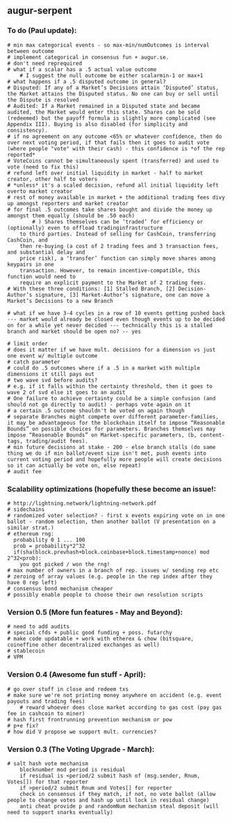 augur-serpent
-------------

### To do (Paul update):
	# min max categorical events - so max-min/numOutcomes is interval between outcome
	# implement categorical in consensus fun + augur.se.
	# don't need reprequired
	# what if a scalar has a .5 actual value outcome
		# I suggest the null outcome be either scalarmin-1 or max+1
	# what happens if a .5 disputed outcome in general?
	# Disputed: If any of a Market’s Decisions attain ‘Disputed’ status, the Market attains the Disputed status. No one can buy or sell until the Dispute is resolved
	# Audited: If a Market remained in a Disputed state and became audited, the Market would enter this state. Shares can be sold (redeemed) but the payoff formula is slightly more complicated (see Appendix III). Buying is also disabled (for simplicity and consistency).  
	# if no agreement on any outcome <65% or whatever confidence, then do over next voting period, if that fails then it goes to audit vote (where people "vote" with their cash) - this confidence is *of the rep reported*
	# VoteCoins cannot be simultaneously spent (transferred) and used to vote (need to fix this)
	# refund left over initial liquidity in market - half to market creator, other half to voters
	# *unless* it's a scaled decision, refund all initial liquidity left overto market creator
	# rest of money available in market + the additional trading fees divy up amongst reporters and market creator
	# for final .5 outcomes take shares bought and divide the money up amongst them equally (should be .50 each)
			# ) Shares themselves can be ‘traded’ for efficiency or (optionally) even to offload tradinginfrastructure
		to third parties. Instead of selling for CashCoin, transferring CashCoin, and
		then re-buying (a cost of 2 trading fees and 3 transaction fees, and substantial delay and
		price risk), a ‘transfer’ function can simply move shares among keypairs in one
		transaction. However, to remain incentive-compatible, this function would need to
		require an explicit payment to the Market of 2 trading fees.
	# With these three conditions: [1] Stalled Branch, [2] Decision-Author’s signature, [3] Market-Author’s signature, one can move a Market’s Decisions to a new Branch

	# what if we have 3-4 cycles in a row of 10 events getting pushed back --- market would already be closed even though events up to be decided on for a while yet never decided --- technically this is a stalled branch and market should be open no? -- yes

	# limit order
	# does it matter if we have mult. decisions for a dimension vs just one event w/ multiple outcome
	# catch parameter
	# could do .5 outcomes where if a .5 in a market with multiple dimensions it still pays out 
	# two wave svd before audits?
	# e.g. if it falls within the certainty threshold, then it goes to wave 2 of svd else it goes to an audit
	# One failure to achieve certainty could be a simple confusion (and should not go directly to audit) - perhaps vote again on it
	# a certain .5 outcome shouldn't be voted on again though
	# separate Branches might compete over different parameter-families, it may be advantageous for the blockchain itself to impose “Reasonable Bounds” on possible choices for parameters. Branches themselves may impose “Reasonable Bounds” on Market-specific parameters, (b, content-tags, trading/audit fees).
	# min future decisions at stake - 200 - else branch stalls (do same thing we do if min ballot/event size isn't met, push events into current voting period and hopefully more people will create decisions so it can actually be vote on, else repeat)
	# audit fee

### Scalability optimizations (hopefully these become an issue!:
	# http://lightning.network/lightning-network.pdf 
	# sidechains 
	# randomized voter selection? - first x events expiring vote on in one ballot - random selection, then another ballot (V presentation on a similar strat.)
	# ethereum rng:
	  probability 0 1 ... 100
	  prob = probability*2^32
	  if(sha(block.prevhash+block.coinbase+block.timestamp+nonce) mod 2^32<prob):
	   	you got picked / won the rng!
	# max number of owners in a branch of rep. issues w/ sending rep etc
	# zeroing of array values (e.g. people in the rep index after they have 0 rep left)
	# consensus bond mechanism cheaper
	# possibly enable people to choose their own resolution scripts

### Version 0.5 (More fun features - May and Beyond):
	# need to add audits
	# special cfds + public good funding + poss. futarchy
	# make code updatable + work with etherex & chow (bitsquare, coineffine other decentralized exchanges as well)
	# stablecoin
	# VPM

### Version 0.4 (Awesome fun stuff - April):
	# go over stuff in close and redeem txs
	# make sure we're not printing money anywhere on accident (e.g. event payouts and trading fees)
		# reward whoever does close market according to gas cost (pay gas fee in cashcoin to miner)
	# hash first frontrunning prevention mechanism or pow
	# p+e fix?
	# how did V propose we support mult. currencies?
	
### Version 0.3 (The Voting Upgrade - March):
	# salt hash vote mechanism
   		blocknumber mod period is residual
   	    if residual is <period/2 submit hash of (msg.sender, Rnum, Votes[]) for that reporter
   		if >period/2 submit Rnum and Votes[] for reporter
   		check in consensus if they match, if not, no vote ballot (allow people to change votes and hash up until lock in residual change)
	   	anti cheat provide p and randomNum mechanism steal deposit (will need to support snarks eventually)
